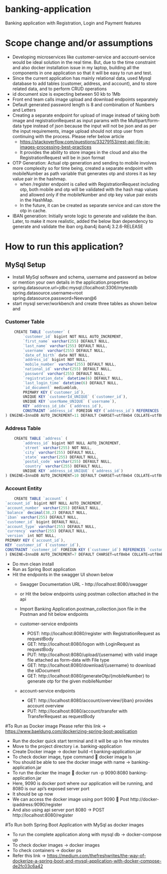 # banking-application
Banking application with Registration, Login and Payment features

# Scope change and/or assumptions
- Developing microservices like customer-service and account-service would be ideal solution in the real time. But, due to the time constraint and also docker installation issue in my laptop, building all the components in one application so that it will be easy to run and test.
- Since the current application has mainly relational data, used Mysql database to add tables (customer, address, and account), and to store related data, and to perform CRUD operations
- id document size is expecting between 50 kb to 1Mb
- Front end team calls image upload and download endpoints separately
- Default generated password length is 8 and combination of Numbers and Letters
- Creating a separate endpoint for upload of image instead of taking both image and registrationRequest as input params with the Multipart/form-data type instead of json because the input will not be json and as per the input requirements, image upload should not stop user from continuing with the process. Please refer below article
  - https://stackoverflow.com/questions/33279153/rest-api-file-ie-images-processing-best-practices
  - It provides the ability to store images in the cloud and also the RegistrationRequest will be in json format
- OTP Generation: Actual otp generation and sending to mobile involves more complexity so for time being, created a separate endpoint with mobileNumber as path variable that generates otp and stores it as key value pair in the hashmap.
  - when /register endpoint is called with RegistrationRequest including otp, both mobile and otp will be validated with the hash map values and allowed only if the mobileNumber and otp key value pair exists in the HashMap.
  - In the future, it can be created as separate service and can store the otp in cache.
- IBAN generation: Initially wrote logic to generate and validate the iban. Later, to make it more realistic, added the below Iban dependency to generate and validate the iban
            <groupId>org.iban4j</groupId>
            <artifactId>iban4j</artifactId>
            <version>3.2.6-RELEASE</version>

# How to run this application?
## MySql Setup
  - Install MySql software and schema, username and password as below or mention your own details in the application.properties
  - spring.datasource.url=jdbc:mysql://localhost:3306/mytestdb
    spring.datasource.username=root
    spring.datasource.password=Neevan@6
  - start mysql server/workbench and create three tables as shown below and 
### Customer Table
```js
    CREATE TABLE `customer` (
        `customer_id` bigint NOT NULL AUTO_INCREMENT,
        `first_name` varchar(255) DEFAULT NULL,
        `last_name` varchar(255) DEFAULT NULL,
        `username` varchar(255) DEFAULT NULL,
        `date_of_birth` date NOT NULL,
        `address_id` bigint NOT NULL,
        `mobile_number` varchar(255) DEFAULT NULL,
        `national_id` varchar(255) DEFAULT NULL,
        `password` varchar(255) DEFAULT NULL,
        `registration_date` datetime(6) DEFAULT NULL,
        `last_login_time` datetime(6) DEFAULT NULL,
        `id_document` mediumblob,
        PRIMARY KEY (`customer_id`),
        UNIQUE KEY `customerId_UNIQUE` (`customer_id`),
        UNIQUE KEY `userName_UNIQUE` (`username`),
        KEY `address_id_idx` (`address_id`),
        CONSTRAINT `address_id` FOREIGN KEY (`address_id`) REFERENCES `address` (`address_id`) ON DELETE CASCADE ON UPDATE CASCADE
) ENGINE=InnoDB AUTO_INCREMENT=11 DEFAULT CHARSET=utf8mb4 COLLATE=utf8mb4_0900_ai_ci
```
### Address Table

```js
    CREATE TABLE `address` (
        `address_id` bigint NOT NULL AUTO_INCREMENT,
        `street` varchar(255) NOT NULL,
        `city` varchar(255) DEFAULT NULL,
        `state` varchar(255) DEFAULT NULL,
        `postal_code` varchar(255) DEFAULT NULL,
        `country` varchar(255) DEFAULT NULL,
        UNIQUE KEY `address_id_UNIQUE` (`address_id`)
) ENGINE=InnoDB AUTO_INCREMENT=10 DEFAULT CHARSET=utf8mb4 COLLATE=utf8mb4_0900_ai_ci
```

### Account Entity

```js
    CREATE TABLE `account` (
`account_id` bigint NOT NULL AUTO_INCREMENT,
`account_number` varchar(255) DEFAULT NULL,
`balance` decimal(38,2) DEFAULT NULL,
`iban` varchar(255) DEFAULT NULL,
`customer_id` bigint DEFAULT NULL,
`account_type` varchar(255) DEFAULT NULL,
`currency` varchar(255) DEFAULT NULL,
`version` int NOT NULL,
PRIMARY KEY (`account_id`),
KEY `customer_id` (`customer_id`),
CONSTRAINT `customer_id` FOREIGN KEY (`customer_id`) REFERENCES `customer` (`customer_id`)
) ENGINE=InnoDB AUTO_INCREMENT=7 DEFAULT CHARSET=utf8mb4 COLLATE=utf8mb4_0900_ai_ci
```

- Do mvn clean install
- Run as Spring Boot application
- Hit the endpoints in the swagger UI shown below
  - Swagger Documentation URL - http://localhost:8080/swagger
  - or Hit the below endpoints using postman collection attached in the api
  - Import Banking Application.postman_collection.json file in the Postman and hit below endpoints
  - customer-service endpoints
    - POST: http://localhost:8080/register with RegistrationRequest as requestBody
    - GET: http://localhost:8080/logon with LoginRequest as requestBody
    - PUT: http://localhost:8080/upload/{username} with valid image file attached as form-data with File type
    - GET: http://localhost:8080/download/{username} to download the idDocument
    - GET: http://localhost:8080/generateOtp/{mobileNumber} to generate otp for the given mobileNumber

  - account-service endpoints
    - GET: http://localhost:8080/account/overview/{iban} provides account overview
    - PUT: http://localhost:8080/account/transfer with TransferRequest as requestBody

#To Run as Docker image
Please refer this link -> https://www.baeldung.com/dockerizing-spring-boot-application
- Run the docker quick start terminal and it will be up in few minutes
- Move to the project directory i.e. banking-application
- Create Docker image -> docker build –t banking-application.jar
- To check docker image, type command  docker image ls
- You should be able to see the docker image with name -> banking-application.jar
- To run the docker the image  docker run -p 9090:8080 banking-application.jar
- Here, 9090 is docker port where our application will be running, and 8080 is our api’s exposed server port
- It should be up now
- We can access the docker image using port 9090  Post http://docker-ipaddress:9090/register
- And also using api server port 8080 -> POST http://localhost:8080/register

#To Run both Spring Boot Application with MySql as docker images
- To run the complete application along with mysql db ->  docker-compose up
- To check docker images -> docker images
- To check containers -> docker ps
- Refer this link -> https://medium.com/thefreshwrites/the-way-of-dockerize-a-spring-boot-and-mysql-application-with-docker-compose-de2fc03c6a42
